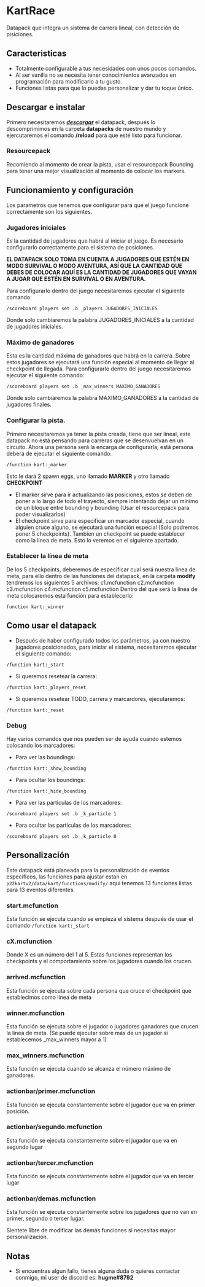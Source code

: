 # KartRace
Datapack que integra un sistema de carrera lineal, con detección de pisiciones.

## Caracteristicas
- Totalmente configurable a tus necesidades con unos pocos comandos.
- Al ser vanilla no se necesita tener conocimientos avanzados en programación para modificarlo a tu gusto.
- Funciones listas para que lo puedas personalizar y dar tu toque único.

## Descargar e instalar
Primero necesitaremos [***descargar***](https://github.com/Julioxidop/TNTTag/releases/tag/1.0 "aquí")  el datapack, después lo descomprimimos en la carpeta **datapacks** de nuestro mundo y ejercutaremos el comando **/reload** para que esté listo para funcionar.
### Resourcepack
Recomiendo al momento de crear la pista, usar el resourcepack Bounding para tener una mejor visualización al momento de colocar los markers.

## Funcionamiento y configuración
Los parametros que tenemos que configurar para que el juego funcione correctamente son los siguientes.
### Jugadores iniciales
Es la cantidad de jugadores que habrá al iniciar el juego. Es necesario configurarlo correctamente para el sistema de posiciones.

**EL DATAPACK SOLO TOMA EN CUENTA A JUGADORES QUE ESTÉN EN MODO SURVIVAL O MODO AVENTURA, ASÍ QUE LA CANTIDAD QUE DEBES DE COLOCAR AQUÍ ES LA CANTIDAD DE JUGADORES QUE VAYAN A JUGAR QUE ESTÉN EN SURVIVAL O EN AVENTURA.**

Para configurarlo dentro del juego necesitaremos ejecutar el siguiente comando:
```
/scoreboard players set .b _players JUGADORES_INICIALES
```
Donde solo cambiaremos la palabra JUGADORES_INICIALES a la cantidad de jugadores iniciales.

### Máximo de ganadores
Esta es la cantidad máxima de ganadores que habrá en la carrera. Sobre estos jugadores se ejecutará una función especial al momento de llegar al checkpoint de llegada.
Para configurarlo dentro del juego necesitaremos ejecutar el siguiente comando:
```
/scoreboard players set .b _max_winners MAXIMO_GANADORES
```
Donde solo cambiaremos la palabra MAXIMO_GANADORES a la cantidad de jugadores finales.
### Configurar la pista.
Primero necesitaremos ya tener la pista creada, tiene que ser líneal, este datapack no está pensando para carreras que se desenvuelvan en un circuito.
Ahora una persona será la encarga de configurarla, está persona deberá de ejecutar el siguiente comando:
```
/function kart:_marker
```
Esto le dará 2 spawn eggs, uno llamado **MARKER** y otro llamado **CHECKPOINT**
- El marker sirve para ir actualizando las posiciones, estos se deben de poner a lo largo de todo el trayecto, siempre intentando dejar un mínimo de un bloque entre bounding y bounding (Usar el resourcepack para poder visualizarlos)
- El checkpoint sirve para especificar un marcador especial, cuando alguien cruce alguno, se ejecutará una función especial (Solo podremos poner 5 checkpoints). Tambien un checkpoint se puede establecer como la linea de meta. Esto lo veremos en el siguiente apartado.

### Establecer la línea de meta
De los 5 checkpoints, deberemos de especificar cual será nuestra línea de meta, para ello dentro de las funciones del datapack, en la carpeta **modify** tendremos los siguientes 5 archivos: c1.mcfunction     c2.mcfunction      c3.mcfunction      c4.mcfunction      c5.mcfunction
Dentro del que será la línea de meta colocaremos esta función para establecerlo:
```
function kart:_winner
```

## Como usar el datapack
- Después de haber configurado todos los parámetros, ya con nuestro jugadores posicionados, para iniciar el sistema, necesitaremos ejecutar el siguiente comando:
```
/function kart:_start
```
- Si queremos resetear la carrera:
```
/function kart:_players_reset
```
- Si queremos resetear TODO, carrera y marcardores, ejecutaremos:
```
/function kart:_reset
```
### Debug
Hay varios comandos que nos pueden ser de ayuda cuando estemos colocando los marcadores:
- Para ver las boundings:
```
/function kart:_show_bounding
```
- Para ocultar los boundings:
```
/function kart:_hide_bounding
```
- Para ver las particulas de los marcadores:
```
/scoreboard players set .b _k_particle 1
```
- Para ocultar las particulas de los marcadores:
```
/scoreboard players set .b _k_particle 0
```


## Personalización
Este datapack está planeada para la personalización de eventos específicos, las funciones para ajustar estan en `p22kartv2/data/kart/functions/modify/` aqui tenemos 13 funciones listas para 13 eventos diferentes.
### start.mcfunction
Esta función se ejecuta cuando se empieza el sistema después de usar el comando `/function kart:_start`
### cX.mcfunction
Donde X es un número del 1 al 5. Estas funciones representan los checkpoints y el comportamiento sobre los jugadores cuando los crucen.
### arrived.mcfunction
Esta función se ejecuta sobre cada persona que cruce el checkpoint que establecimos como línea de meta
### winner.mcfunction
Esta función se ejecuta sobre el jugador o jugadores ganadores que crucen la linea de meta. (Se puede ejecutar sobre más de un jugador si establecemos _max_winners mayor a 1)
### max_winners.mcfunction
Esta función se ejecuta cuando se alcanza el número máximo de ganadores.
### actionbar/primer.mcfunction
Esta función se ejecuta constantemente sobre el jugador que va en primer posición.
### actionbar/segundo.mcfunction
Esta función se ejecuta constantemente sobre el jugador que va en segundo lugar
### actionbar/tercer.mcfunction
Esta función se ejecuta constantemente sobre el jugador que va en tercer lugar
### actionbar/demas.mcfunction
Esta función se ejecuta constantemente sobre los jugadores que no van en primer, segundo o tercer lugar.

Sientete libre de modificar las demás funciones si necesitas mayor personalización.
## Notas
- Si encuentras algun fallo, tienes alguna duda o quieres contactar conmigo, mi user de discord es: **hugme#8792**

